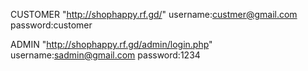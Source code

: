 CUSTOMER
"http://shophappy.rf.gd/"
username:custmer@gmail.com
password:customer

ADMIN
"http://shophappy.rf.gd/admin/login.php"
username:sadmin@gmail.com
password:1234
